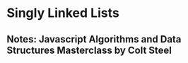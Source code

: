 # Singly Linked Lists

## Notes: Javascript Algorithms and Data Structures Masterclass by Colt Steel

